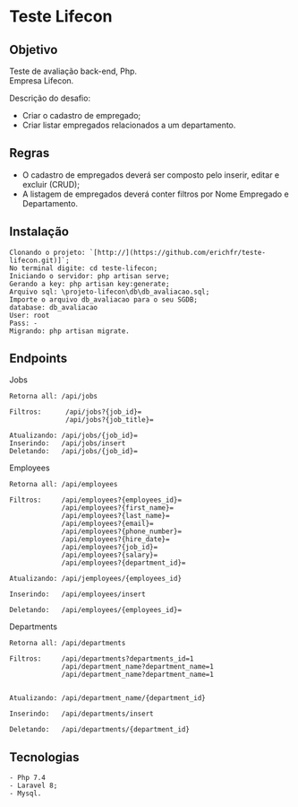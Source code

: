 # Teste Lifecon

## Objetivo

Teste de avaliação back-end, Php.<br>
Empresa Lifecon.

Descrição do desafio:
- Criar o cadastro de empregado; 
- Criar listar empregados relacionados a um departamento. 

## Regras

- O cadastro de empregados deverá ser composto pelo inserir, editar e excluir (CRUD); 
- A listagem de empregados deverá conter filtros por Nome Empregado e Departamento.

## Instalação

```
Clonando o projeto: `[http://](https://github.com/erichfr/teste-lifecon.git)]`;
No terminal digite: cd teste-lifecon;
Iniciando o servidor: php artisan serve;
Gerando a key: php artisan key:generate;
Arquivo sql: \projeto-lifecon\db\db_avaliacao.sql;
Importe o arquivo db_avaliacao para o seu SGDB;
database: db_avaliacao
User: root
Pass: -
Migrando: php artisan migrate.
```

## Endpoints

Jobs
```
Retorna all: /api/jobs

Filtros:      /api/jobs?{job_id}=
              /api/jobs?{job_title}=
             
Atualizando: /api/jobs/{job_id}=
Inserindo:   /api/jobs/insert
Deletando:   /api/jobs/{job_id}=
```
Employees
```
Retorna all: /api/employees

Filtros:     /api/employees?{employees_id}=
             /api/employees?{first_name}=
             /api/employees?{last_name}=
             /api/employees?{email}=
             /api/employees?{phone_number}=
             /api/employees?{hire_date}=
             /api/employees?{job_id}=
             /api/employees?{salary}=
             /api/employees?{department_id}=
             
Atualizando: /api/jemployees/{employees_id}

Inserindo:   /api/employees/insert

Deletando:   /api/employees/{employees_id}=
```

Departments
```
Retorna all: /api/departments

Filtros:     /api/departments?departments_id=1
             /api/department_name?department_name=1
             /api/department_name?department_name=1
             
             
Atualizando: /api/department_name/{department_id}

Inserindo:   /api/departments/insert

Deletando:   /api/departments/{department_id}
```


## Tecnologias
```
- Php 7.4
- Laravel 8;
- Mysql.
```


